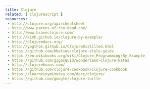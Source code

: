 ```yaml
---
title: Clojure
related: [ clojurescript ]
resources:
 - http://clojure.org/api/cheatsheet
 - http://www.parens-of-the-dead.com/
 - http://www.braveclojure.com/
 - http://kimh.github.io/clojure-by-example/
 - http://clojuredocs.org/
 - http://yogthos.github.io/ClojureDistilled.html
 - https://github.com/bbatsov/clojure-style-guide
 - https://en.wikibooks.org/wiki/Clojure_Programming/By_Example
 - https://github.com/gigasquid/wonderland-clojure-katas
 - http://clojurekoans.com/
 - https://github.com/clojure-cookbook/clojure-cookbook
 - https://learnxinyminutes.com/docs/clojure/
 - https://github.com/google/clojure-turtle
---
```


